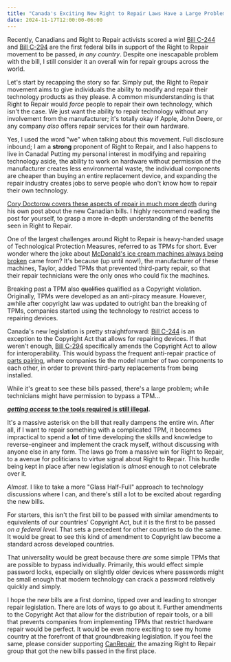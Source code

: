 ```yaml
---
title: "Canada's Exciting New Right to Repair Laws Have a Large Problem"
date: 2024-11-17T12:00:00-06:00
---
```

Recently, Canadians and Right to Repair activists scored a win! [Bill C-244](https://www.parl.ca/legisinfo/en/bill/44-1/c-244?view=progress) and [Bill C-294](https://www.parl.ca/legisinfo/en/bill/44-1/c-294?view=details) are the first federal bills in support of the Right to Repair movement to be passed, *in any country*. Despite one inescapable problem with the bill, I still consider it an overall win for repair groups across the world.

Let's start by recapping the story so far. Simply put, the Right to Repair movement aims to give individuals the ability to modify and repair their technology products as they please. A common misunderstanding is that Right to Repair would *force* people to repair their own technology, which isn't the case. We just want the ability to repair technology without any involvement from the manufacturer; it's totally okay if Apple, John Deere, or any company *also* offers repair services for their own hardware. 

Yes, I used the word "we" when talking about this movement. Full disclosure inbound; I am a **strong** proponent of Right to Repair, and I also happens to live in Canada! Putting my personal interest in modifying and repairing technology aside, the ability to work on hardware without permission of the manufacturer creates less environmental waste, the individual components are cheaper than buying an entire replacement device, and expanding the repair industry creates jobs to serve people who don't know how to repair their own technology. 

[Cory Doctorow covers these aspects of repair in much more depth](https://pluralistic.net/2024/11/15/radical-extremists/) during his own post about the new Canadian bills. I highly recommend reading the post for yourself, to grasp a more in-depth understanding of the benefits seen in Right to Repair.

One of the largest challenges around Right to Repair is heavy-handed usage of Technological Protection Measures, referred to as TPMs for short. Ever wonder where the joke about [McDonald's ice cream machines always being broken](https://www.theverge.com/2024/10/25/24279371/mcdonalds-ice-cream-machines-right-to-repair-copyright) came from? It's because (up until now!), the manufacturer of these machines, Taylor, added TPMs that prevented third-party repair, so that their repair technicians were the only ones who could fix the machines.

Breaking past a TPM also ~~qualifies~~ qualified as a Copyright violation. Originally, TPMs were developed as an anti-piracy measure. However, awhile after copyright law was updated to outright ban the breaking of TPMs, companies started using the technology to restrict access to repairing devices.

Canada's new legislation is pretty straightforward: [Bill C-244](https://www.parl.ca/legisinfo/en/bill/44-1/c-244?view=progress) is an exception to the Copyright Act that allows for repairing devices. If that weren't enough, [Bill C-294](https://www.parl.ca/legisinfo/en/bill/44-1/c-294?view=details) specifically amends the Copyright Act to allow for interoperability. This would bypass the frequent anti-repair practice of [parts pairing](https://www.ifixit.com/News/69320/how-parts-pairing-kills-independent-repair), where companies tie the model number of two components to each other, in order to prevent third-party replacements from being installed.

While it's great to see these bills passed, there's a large problem; while technicians might have permission to bypass a TPM...

**[*getting access* to the tools required is still illegal](https://www.theregister.com/2024/11/12/canada_right_to_repair/).**

It's a massive asterisk on the bill that really dampens the entire win. After all, if I want to repair something with a complicated TPM, it becomes impractical to spend a **lot** of time developing the skills and knowledge to reverse-engineer and implement the crack myself, without discussing with anyone else in any form. The laws go from a massive win for Right to Repair, to a avenue for politicians to virtue signal about Right to Repair. This hurdle being kept in place after new legislation is *almost* enough to not celebrate over it.

*Almost*. I like to take a more "Glass Half-Full" approach to technology discussions where I can, and there's still a lot to be excited about regarding the new bills. 

For starters, this isn't the first bill to be passed with similar amendments to equivalents of our countries' Copyright Act, but it is the first to be passed *on a federal level*. That sets a precedent for other countries to do the same. It would be great to see this kind of amendment to Copyright law become a standard across developed countries.

That universality would be great because there *are* some simple TPMs that are possible to bypass individually. Primarily, this would effect simple password locks, especially on slightly older devices where passwords might be small enough that modern technology can crack a password relatively quickly and simply.

I hope the new bills are a first domino, tipped over and leading to stronger repair legislation. There are lots of ways to go about it. Further amendments to the Copyright Act that allow for the distribution of repair tools, or a bill that prevents companies from implementing TPMs that restrict hardware repair would be perfect. It would be even more exciting to see my home country at the forefront of that groundbreaking legislation. If you feel the same, please consider supporting [CanRepair](https://www.canrepair.ca/), the amazing Right to Repair group that got the new bills passed in the first place.